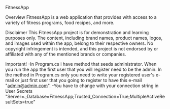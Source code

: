 FitnessApp

Overview
FitnessApp is a web application that provides with access to a variety of fitness programs, food recipes, and more.

Disclaimer
This FitnessApp project is for demonstration and learning purposes only. The content, including brand names, product names, logos, and images used within the app, belong to their respective owners. No copyright infringement is intended, and this project is not endorsed by or affiliated with any of the mentioned brands or companies.

Important!
-In Program.cs i have method that seeds administrator. When you run the app the first user that you will register need to be the admin. In the method in Program.cs only you need to write your 
registered user's e-mail or just first user that you going to register to have this e-mail "admin@admin.com".
-You have to change with your connection string in User Secrets "Server=.;Database=FitnessApp;Trusted_Connection=True;MultipleActiveResultSets=true"
